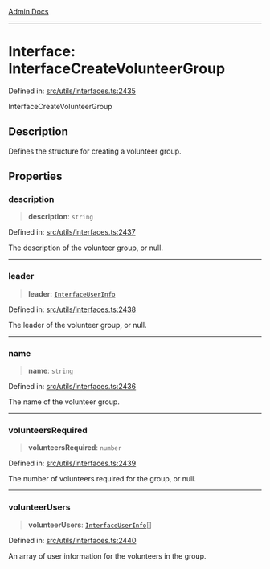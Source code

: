 [Admin Docs](/)

***

# Interface: InterfaceCreateVolunteerGroup

Defined in: [src/utils/interfaces.ts:2435](https://github.com/PalisadoesFoundation/talawa-admin/blob/main/src/utils/interfaces.ts#L2435)

InterfaceCreateVolunteerGroup

## Description

Defines the structure for creating a volunteer group.

## Properties

### description

> **description**: `string`

Defined in: [src/utils/interfaces.ts:2437](https://github.com/PalisadoesFoundation/talawa-admin/blob/main/src/utils/interfaces.ts#L2437)

The description of the volunteer group, or null.

***

### leader

> **leader**: [`InterfaceUserInfo`](InterfaceUserInfo.md)

Defined in: [src/utils/interfaces.ts:2438](https://github.com/PalisadoesFoundation/talawa-admin/blob/main/src/utils/interfaces.ts#L2438)

The leader of the volunteer group, or null.

***

### name

> **name**: `string`

Defined in: [src/utils/interfaces.ts:2436](https://github.com/PalisadoesFoundation/talawa-admin/blob/main/src/utils/interfaces.ts#L2436)

The name of the volunteer group.

***

### volunteersRequired

> **volunteersRequired**: `number`

Defined in: [src/utils/interfaces.ts:2439](https://github.com/PalisadoesFoundation/talawa-admin/blob/main/src/utils/interfaces.ts#L2439)

The number of volunteers required for the group, or null.

***

### volunteerUsers

> **volunteerUsers**: [`InterfaceUserInfo`](InterfaceUserInfo.md)[]

Defined in: [src/utils/interfaces.ts:2440](https://github.com/PalisadoesFoundation/talawa-admin/blob/main/src/utils/interfaces.ts#L2440)

An array of user information for the volunteers in the group.
